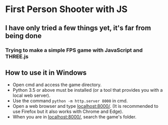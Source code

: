 # First Person Shooter with JS

## I have only tried a few things yet, it's far from being done

### Trying to make a simple FPS game with JavaScript and THREE.js

## How to use it in Windows

- Open cmd and access the game directory.
- Python 3.5 or above must be installed (or a tool that provides you with a local web server).
- Use the command `python -m http.server 8000` in cmd.
- Open a web browser and type [localhost:8000/](http://localhost:8000/). (It is recommended to use Firefox but it also works with Chrome and Edge).
- When you are in [localhost:8000/](http://localhost:8000/), search the game's folder.
